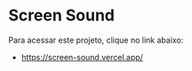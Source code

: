 # Screen Sound

Para acessar este projeto, clique no link abaixo:

- https://screen-sound.vercel.app/